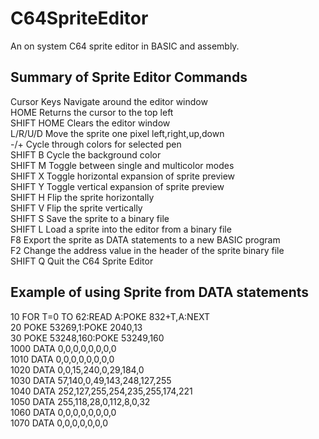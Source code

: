 # C64SpriteEditor
An on system C64 sprite editor in BASIC and assembly.


Summary of Sprite Editor Commands
-------------------------------------------------------------------------------
Cursor Keys    Navigate around the editor window  
HOME			     Returns the cursor to the top left  
SHIFT HOME		 Clears the editor window  
L/R/U/D		     Move the sprite one pixel left,right,up,down  
-/+			       Cycle through colors for selected pen  
SHIFT B		     Cycle the background color  
SHIFT M		     Toggle between single and multicolor modes  
SHIFT X		     Toggle horizontal expansion of sprite preview  
SHIFT Y		     Toggle vertical expansion of sprite preview  
SHIFT H		     Flip the sprite horizontally  
SHIFT V		     Flip the sprite vertically  
SHIFT S		     Save the sprite to a binary file  
SHIFT L		     Load a sprite into the editor from a binary file  
F8			       Export the sprite as DATA statements to a new BASIC program  
F2			       Change the address value in the header of the sprite binary file  
SHIFT Q		     Quit the C64 Sprite Editor  
  
  
Example of using Sprite from DATA statements  
-------------------------------------------------  
10 FOR T=0 TO 62:READ A:POKE 832+T,A:NEXT  
20 POKE 53269,1:POKE 2040,13  
30 POKE 53248,160:POKE 53249,160  
1000 DATA 0,0,0,0,0,0,0,0  
1010 DATA 0,0,0,0,0,0,0,0  
1020 DATA 0,0,15,240,0,29,184,0  
1030 DATA 57,140,0,49,143,248,127,255  
1040 DATA 252,127,255,254,235,255,174,221  
1050 DATA 255,118,28,0,112,8,0,32  
1060 DATA 0,0,0,0,0,0,0,0  
1070 DATA 0,0,0,0,0,0,0  
